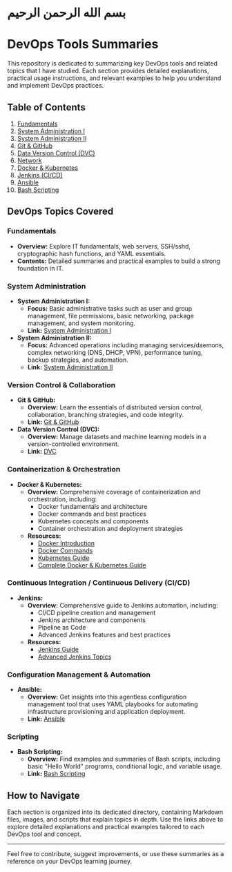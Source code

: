 # بسم الله الرحمن الرحيم

# DevOps Tools Summaries

This repository is dedicated to summarizing key DevOps tools and related topics that I have studied. Each section provides detailed explanations, practical usage instructions, and relevant examples to help you understand and implement DevOps practices.

## Table of Contents
1. [Fundamentals](./Fundamentals/IT_Fundamentals.md)
2. [System Administration I](./SystemAdmin/maharatech/System_Administration_I.md)
3. [System Administration II](./SystemAdmin/maharatech/System_Administration_II.md)
4. [Git & GitHub](./Version_Control/GitAndGitHub.md)
5. [Data Version Control (DVC)](./Version_Control/DVC.md)
6. [Network](./Network/Network.md)
7. [Docker & Kubernetes](./DockerandK8s/DockerAndK8s.md)
8. [Jenkins (CI/CD)](./CI_CD/Jenkins.md)
9. [Ansible](./SystemAdmin/Ansible/Ansible.md)
10. [Bash Scripting](./scripting/bash/Bash.md)

## DevOps Topics Covered

### Fundamentals
- **Overview:** Explore IT fundamentals, web servers, SSH/sshd, cryptographic hash functions, and YAML essentials.  
- **Contents:** Detailed summaries and practical examples to build a strong foundation in IT.

### System Administration
- **System Administration I:**  
  - **Focus:** Basic administrative tasks such as user and group management, file permissions, basic networking, package management, and system monitoring.
  - **Link:** [System Administration I](./SystemAdmin/maharatech/System_Administration_I.md)
- **System Administration II:**  
  - **Focus:** Advanced operations including managing services/daemons, complex networking (DNS, DHCP, VPN), performance tuning, backup strategies, and automation.
  - **Link:** [System Administration II](./SystemAdmin/maharatech/System_Administration_II.md)

### Version Control & Collaboration
- **Git & GitHub:**  
  - **Overview:** Learn the essentials of distributed version control, collaboration, branching strategies, and code integrity.
  - **Link:** [Git & GitHub](./Version_Control/GitAndGitHub.md)
- **Data Version Control (DVC):**  
  - **Overview:** Manage datasets and machine learning models in a version-controlled environment.
  - **Link:** [DVC](./Version_Control/DVC.md)

### Containerization & Orchestration
- **Docker & Kubernetes:**  
  - **Overview:** Comprehensive coverage of containerization and orchestration, including:
    - Docker fundamentals and architecture
    - Docker commands and best practices
    - Kubernetes concepts and components
    - Container orchestration and deployment strategies
  - **Resources:**
    - [Docker Introduction](./DockerandK8s/Docker%20Introduction.md)
    - [Docker Commands](./DockerandK8s/DockerCommands.md)
    - [Kubernetes Guide](./DockerandK8s/k8s.md)
    - [Complete Docker & Kubernetes Guide](./DockerandK8s/DockerAndK8s.md)

### Continuous Integration / Continuous Delivery (CI/CD)
- **Jenkins:**  
  - **Overview:** Comprehensive guide to Jenkins automation, including:
    - CI/CD pipeline creation and management
    - Jenkins architecture and components
    - Pipeline as Code
    - Advanced Jenkins features and best practices
  - **Resources:**
    - [Jenkins Guide](./CI_CD/Jenkins.md)
    - [Advanced Jenkins Topics](./CI_CD/Jenkins2.md)

### Configuration Management & Automation
- **Ansible:**  
  - **Overview:** Get insights into this agentless configuration management tool that uses YAML playbooks for automating infrastructure provisioning and application deployment.
  - **Link:** [Ansible](./SystemAdmin/Ansible/Ansible.md)

### Scripting
- **Bash Scripting:**  
  - **Overview:** Find examples and summaries of Bash scripts, including basic "Hello World" programs, conditional logic, and variable usage.
  - **Link:** [Bash Scripting](./scripting/bash/Bash.md)

## How to Navigate

Each section is organized into its dedicated directory, containing Markdown files, images, and scripts that explain topics in depth. Use the links above to explore detailed explanations and practical examples tailored to each DevOps tool and concept.

---

Feel free to contribute, suggest improvements, or use these summaries as a reference on your DevOps learning journey.